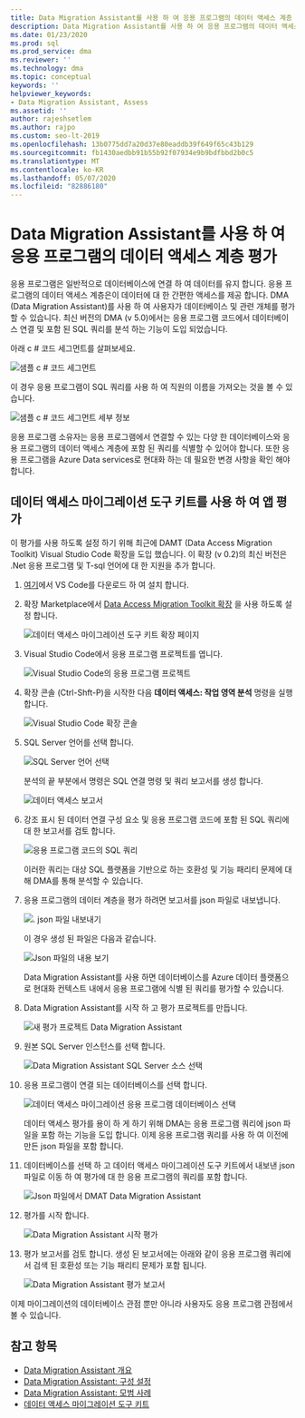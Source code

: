 ```yaml
---
title: Data Migration Assistant를 사용 하 여 응용 프로그램의 데이터 액세스 계층 평가
description: Data Migration Assistant를 사용 하 여 응용 프로그램의 데이터 액세스 계층을 평가 하는 방법을 알아봅니다.
ms.date: 01/23/2020
ms.prod: sql
ms.prod_service: dma
ms.reviewer: ''
ms.technology: dma
ms.topic: conceptual
keywords: ''
helpviewer_keywords:
- Data Migration Assistant, Assess
ms.assetid: ''
author: rajeshsetlem
ms.author: rajpo
ms.custom: seo-lt-2019
ms.openlocfilehash: 13b0775dd7a20d37e80eaddb39f649f65c43b129
ms.sourcegitcommit: fb1430aedbb91b55b92f07934e9b9bdfbbd2b0c5
ms.translationtype: MT
ms.contentlocale: ko-KR
ms.lasthandoff: 05/07/2020
ms.locfileid: "82886180"
---
```

# <a name="assess-an-apps-data-access-layer-with-data-migration-assistant"></a>Data Migration Assistant를 사용 하 여 응용 프로그램의 데이터 액세스 계층 평가

응용 프로그램은 일반적으로 데이터베이스에 연결 하 여 데이터를 유지 합니다. 응용 프로그램의 데이터 액세스 계층은이 데이터에 대 한 간편한 액세스를 제공 합니다. DMA (Data Migration Assistant)를 사용 하 여 사용자가 데이터베이스 및 관련 개체를 평가할 수 있습니다. 최신 버전의 DMA (v 5.0)에서는 응용 프로그램 코드에서 데이터베이스 연결 및 포함 된 SQL 쿼리를 분석 하는 기능이 도입 되었습니다.

아래 c # 코드 세그먼트를 살펴보세요.

![샘플 c # 코드 세그먼트](../dma/media/dma-assess-app-data-layer/dma-sample-c-sharp-code-segment.png)

이 경우 응용 프로그램이 SQL 쿼리를 사용 하 여 직원의 이름을 가져오는 것을 볼 수 있습니다.

![샘플 c # 코드 세그먼트 세부 정보](../dma/media/dma-assess-app-data-layer/dma-sample-c-sharp-code-detail.png)

응용 프로그램 소유자는 응용 프로그램에서 연결할 수 있는 다양 한 데이터베이스와 응용 프로그램의 데이터 액세스 계층에 포함 된 쿼리를 식별할 수 있어야 합니다. 또한 응용 프로그램을 Azure Data services로 현대화 하는 데 필요한 변경 사항을 확인 해야 합니다.

## <a name="assess-an-app-with-data-access-migration-toolkit"></a>데이터 액세스 마이그레이션 도구 키트를 사용 하 여 앱 평가

이 평가를 사용 하도록 설정 하기 위해 최근에 DAMT (Data Access Migration Toolkit) Visual Studio Code 확장을 도입 했습니다. 이 확장 (v 0.2)의 최신 버전은 .Net 응용 프로그램 및 T-sql 언어에 대 한 지원을 추가 합니다.

1. [여기](https://code.visualstudio.com/download)에서 VS Code를 다운로드 하 여 설치 합니다.
2. 확장 Marketplace에서 [Data Access Migration Toolkit 확장](https://marketplace.visualstudio.com/items?itemName=ms-databasemigration.data-access-migration-toolkit) 을 사용 하도록 설정 합니다.

   ![데이터 액세스 마이그레이션 도구 키트 확장 페이지](../dma/media/dma-assess-app-data-layer/dma-damt-extension-page.png)

3. Visual Studio Code에서 응용 프로그램 프로젝트를 엽니다.

   ![Visual Studio Code의 응용 프로그램 프로젝트](../dma/media/dma-assess-app-data-layer/dma-app-project-in-vscode.png)

4. 확장 콘솔 (Ctrl-Shft-P)을 시작한 다음 **데이터 액세스: 작업 영역 분석** 명령을 실행 합니다.

   ![Visual Studio Code 확장 콘솔](../dma/media/dma-assess-app-data-layer/dma-vscode-extension-console.png)

5. SQL Server 언어를 선택 합니다.

   ![SQL Server 언어 선택](../dma/media/dma-assess-app-data-layer/dma-sql-server-dialect.png)

   분석의 끝 부분에서 명령은 SQL 연결 명령 및 쿼리 보고서를 생성 합니다.

   ![데이터 액세스 보고서](../dma/media/dma-assess-app-data-layer/dma-data-access-report.png)

6. 강조 표시 된 데이터 연결 구성 요소 및 응용 프로그램 코드에 포함 된 SQL 쿼리에 대 한 보고서를 검토 합니다.

   ![응용 프로그램 코드의 SQL 쿼리](../dma/media/dma-assess-app-data-layer/dma-sql-queries-in-app-code.png)

   이러한 쿼리는 대상 SQL 플랫폼을 기반으로 하는 호환성 및 기능 패리티 문제에 대해 DMA를 통해 분석할 수 있습니다.

7. 응용 프로그램의 데이터 계층을 평가 하려면 보고서를 json 파일로 내보냅니다.

   ![. json 파일 내보내기](../dma/media/dma-assess-app-data-layer/dma-json-file-export.png)

   이 경우 생성 된 파일은 다음과 같습니다.

   ![Json 파일의 내용 보기](../dma/media/dma-assess-app-data-layer/dma-json-file-contents.png)

   Data Migration Assistant를 사용 하면 데이터베이스를 Azure 데이터 플랫폼으로 현대화 컨텍스트 내에서 응용 프로그램에 식별 된 쿼리를 평가할 수 있습니다.

8. Data Migration Assistant를 시작 하 고 평가 프로젝트를 만듭니다.

   ![새 평가 프로젝트 Data Migration Assistant](../dma/media/dma-assess-app-data-layer/dma-new-assessment-project.png)

9. 원본 SQL Server 인스턴스를 선택 합니다.

   ![Data Migration Assistant SQL Server 소스 선택](../dma/media/dma-assess-app-data-layer/dma-select-sql-source.png)

10. 응용 프로그램이 연결 되는 데이터베이스를 선택 합니다.

    ![데이터 액세스 마이그레이션 응용 프로그램 데이터베이스 선택](../dma/media/dma-assess-app-data-layer/dma-select-app-database.png)

    데이터 액세스 평가를 용이 하 게 하기 위해 DMA는 응용 프로그램 쿼리에 json 파일을 포함 하는 기능을 도입 합니다. 이제 응용 프로그램 쿼리를 사용 하 여 이전에 만든 json 파일을 포함 합니다.

11. 데이터베이스를 선택 하 고 데이터 액세스 마이그레이션 도구 키트에서 내보낸 json 파일로 이동 하 여 평가에 대 한 응용 프로그램의 쿼리를 포함 합니다.

    ![Json 파일에서 DMAT Data Migration Assistant](../dma/media/dma-assess-app-data-layer/dma-open-damt-json-file.png)

12. 평가를 시작 합니다.

    ![Data Migration Assistant 시작 평가](../dma/media/dma-assess-app-data-layer/dma-start-assessment.png)

13. 평가 보고서를 검토 합니다. 생성 된 보고서에는 아래와 같이 응용 프로그램 쿼리에서 검색 된 호환성 또는 기능 패리티 문제가 포함 됩니다.

    ![Data Migration Assistant 평가 보고서](../dma/media/dma-assess-app-data-layer/dma-assessment-report.png)

이제 마이그레이션의 데이터베이스 관점 뿐만 아니라 사용자도 응용 프로그램 관점에서 볼 수 있습니다.

## <a name="see-also"></a>참고 항목

* [Data Migration Assistant 개요](../dma/dma-overview.md)
* [Data Migration Assistant: 구성 설정](../dma/dma-configurationsettings.md)
* [Data Migration Assistant: 모범 사례](../dma/dma-bestpractices.md)
* [데이터 액세스 마이그레이션 도구 키트](https://marketplace.visualstudio.com/items?itemName=ms-databasemigration.data-access-migration-toolkit)
